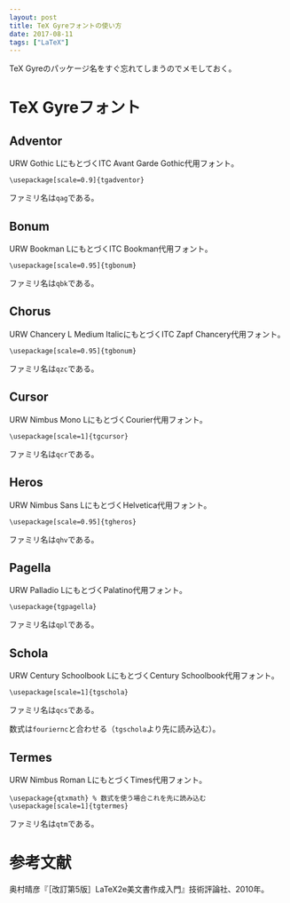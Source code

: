 ```yaml
---
layout: post
title: TeX Gyreフォントの使い方
date: 2017-08-11
tags: ["LaTeX"]
---
```


TeX Gyreのパッケージ名をすぐ忘れてしまうのでメモしておく。

# TeX Gyreフォント
## Adventor
URW Gothic LにもとづくITC Avant Garde Gothic代用フォント。

```TeX
\usepackage[scale=0.9]{tgadventor}
```

ファミリ名は`qag`である。


## Bonum
URW Bookman LにもとづくITC Bookman代用フォント。

```TeX
\usepackage[scale=0.95]{tgbonum}
```

ファミリ名は`qbk`である。


## Chorus
URW Chancery L Medium ItalicにもとづくITC Zapf Chancery代用フォント。

```TeX
\usepackage[scale=0.95]{tgbonum}
```

ファミリ名は`qzc`である。


## Cursor
URW Nimbus Mono LにもとづくCourier代用フォント。

```TeX
\usepackage[scale=1]{tgcursor}
```

ファミリ名は`qcr`である。


## Heros
URW Nimbus Sans LにもとづくHelvetica代用フォント。

```TeX
\usepackage[scale=0.95]{tgheros}
```

ファミリ名は`qhv`である。


## Pagella
URW Palladio LにもとづくPalatino代用フォント。

```TeX
\usepackage{tgpagella}
```

ファミリ名は`qpl`である。


## Schola
URW Century Schoolbook LにもとづくCentury Schoolbook代用フォント。

```TeX
\usepackage[scale=1]{tgschola}
```

ファミリ名は`qcs`である。

数式は`fouriernc`と合わせる（`tgschola`より先に読み込む）。


## Termes
URW Nimbus Roman LにもとづくTimes代用フォント。

```TeX
\usepackage{qtxmath} % 数式を使う場合これを先に読み込む
\usepackage[scale=1]{tgtermes}
```

ファミリ名は`qtm`である。


# 参考文献
奥村晴彦『［改訂第5版］LaTeX2e美文書作成入門』技術評論社、2010年。
